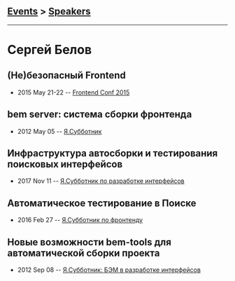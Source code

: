 ## [Events](../README.md) > [Speakers](../speakers.md)
---

# Сергей Белов

## (Не)безопасный Frontend
- 2015 May 21-22 -- [Frontend Conf 2015](https://www.youtube.com/watch?v=OYHz4hf5hy0)    
## bem server: система сборки фронтенда
- 2012 May 05 -- [Я.Субботник](https://events.yandex.ru/lib/talks/118/)    
## Инфраструктура автосборки и тестирования поисковых интерфейсов
- 2017 Nov 11 -- [Я.Субботник по разработке интерфейсов](https://events.yandex.ru/lib/talks/5209/)    
## Автоматическое тестирование в Поиске
- 2016 Feb 27 -- [Я.Субботник по фронтенду](https://events.yandex.ru/lib/talks/3342/)    
## Новые возможности bem-tools для автоматической сборки проекта
- 2012 Sep 08 -- [Я.Субботник: БЭМ в разработке интерфейсов](https://events.yandex.ru/lib/talks/321/)    
